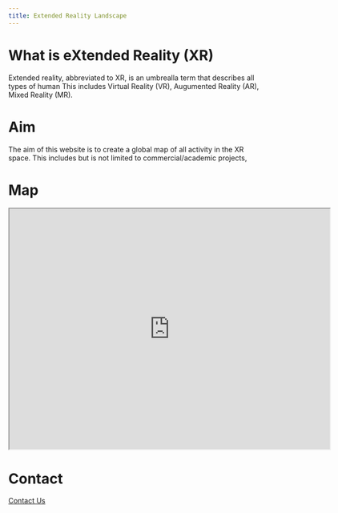 ```yaml
---
title: Extended Reality Landscape
---
```



# What is eXtended Reality (XR)

Extended reality, abbreviated to XR, is an umbrealla term that describes all types of human
This includes Virtual Reality (VR), Augumented Reality (AR), Mixed Reality (MR).


# Aim

The aim of this website is to create a global map of all activity in the XR space. This includes but is not limited to commercial/academic projects, 

# Map
<iframe src="https://www.google.com/maps/d/embed?mid=1cFvqE3qUfFbkV7sXtYuUboorTiFjarOg" width="640" height="480"></iframe>

# Contact

[Contact Us](mailto:hello@extendedrealitylandscape.com)
